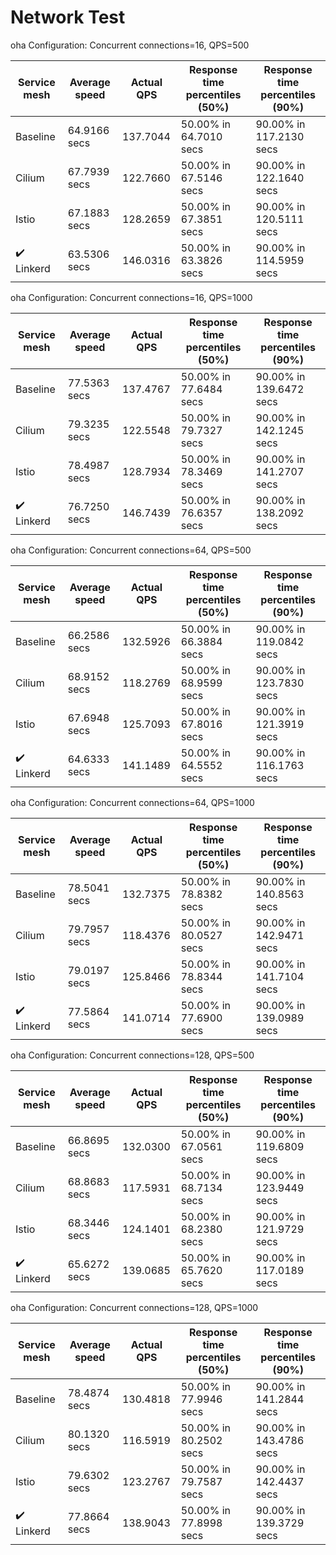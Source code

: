 # Network Test

oha Configuration: Concurrent connections=16, QPS=500

| Service mesh | Average speed | Actual QPS | Response time percentiles (50%) | Response time percentiles (90%) |
| ------------ | ------------- | ---------- | ------------------------------- | ------------------------------- |
| Baseline  |  64.9166 secs | 137.7044 | 50.00% in 64.7010 secs | 90.00% in 117.2130 secs   |
| Cilium    |  67.7939 secs | 122.7660 | 50.00% in 67.5146 secs | 90.00% in 122.1640 secs   |
| Istio     |  67.1883 secs | 128.2659 | 50.00% in 67.3851 secs | 90.00% in 120.5111 secs   |
| :heavy_check_mark: Linkerd   |  63.5306 secs | 146.0316 | 50.00% in 63.3826 secs | 90.00% in 114.5959 secs   |

oha Configuration: Concurrent connections=16, QPS=1000

| Service mesh | Average speed | Actual QPS | Response time percentiles (50%) | Response time percentiles (90%) |
| ------------ | ------------- | ---------- | ------------------------------- | ------------------------------- |
| Baseline  |  77.5363 secs | 137.4767 | 50.00% in 77.6484 secs | 90.00% in 139.6472 secs   |
| Cilium    |  79.3235 secs | 122.5548 | 50.00% in 79.7327 secs | 90.00% in 142.1245 secs   |
| Istio     |  78.4987 secs | 128.7934 | 50.00% in 78.3469 secs | 90.00% in 141.2707 secs   |
| :heavy_check_mark: Linkerd   |  76.7250 secs | 146.7439 | 50.00% in 76.6357 secs | 90.00% in 138.2092 secs   |

oha Configuration: Concurrent connections=64, QPS=500

| Service mesh | Average speed | Actual QPS | Response time percentiles (50%) | Response time percentiles (90%) |
| ------------ | ------------- | ---------- | ------------------------------- | ------------------------------- |
| Baseline  |  66.2586 secs | 132.5926 | 50.00% in 66.3884 secs | 90.00% in 119.0842 secs   |
| Cilium    |  68.9152 secs | 118.2769 | 50.00% in 68.9599 secs | 90.00% in 123.7830 secs   |
| Istio     |  67.6948 secs | 125.7093 | 50.00% in 67.8016 secs | 90.00% in 121.3919 secs   |
| :heavy_check_mark: Linkerd   |  64.6333 secs | 141.1489 | 50.00% in 64.5552 secs | 90.00% in 116.1763 secs   |

oha Configuration: Concurrent connections=64, QPS=1000

| Service mesh | Average speed | Actual QPS | Response time percentiles (50%) | Response time percentiles (90%) |
| ------------ | ------------- | ---------- | ------------------------------- | ------------------------------- |
| Baseline  |  78.5041 secs | 132.7375 | 50.00% in 78.8382 secs | 90.00% in 140.8563 secs   |
| Cilium    |  79.7957 secs | 118.4376 | 50.00% in 80.0527 secs | 90.00% in 142.9471 secs   |
| Istio     |  79.0197 secs | 125.8466 | 50.00% in 78.8344 secs | 90.00% in 141.7104 secs   |
| :heavy_check_mark: Linkerd   |  77.5864 secs | 141.0714 | 50.00% in 77.6900 secs | 90.00% in 139.0989 secs   |

oha Configuration: Concurrent connections=128, QPS=500

| Service mesh | Average speed | Actual QPS | Response time percentiles (50%) | Response time percentiles (90%) |
| ------------ | ------------- | ---------- | ------------------------------- | ------------------------------- |
| Baseline  | 66.8695 secs | 132.0300 | 50.00% in 67.0561 secs | 90.00% in 119.6809 secs    |
| Cilium    | 68.8683 secs | 117.5931 | 50.00% in 68.7134 secs | 90.00% in 123.9449 secs    |
| Istio     | 68.3446 secs | 124.1401 | 50.00% in 68.2380 secs | 90.00% in 121.9729 secs    |
| :heavy_check_mark: Linkerd   | 65.6272 secs | 139.0685 | 50.00% in 65.7620 secs | 90.00% in 117.0189 secs    |

oha Configuration: Concurrent connections=128, QPS=1000

| Service mesh | Average speed | Actual QPS | Response time percentiles (50%) | Response time percentiles (90%) |
| ------------ | ------------- | ---------- | ------------------------------- | ------------------------------- |
| Baseline  | 78.4874 secs | 130.4818 | 50.00% in 77.9946 secs | 90.00% in 141.2844 secs    |
| Cilium    | 80.1320 secs | 116.5919 | 50.00% in 80.2502 secs | 90.00% in 143.4786 secs    |
| Istio     | 79.6302 secs | 123.2767 | 50.00% in 79.7587 secs | 90.00% in 142.4437 secs    |
| :heavy_check_mark: Linkerd   | 77.8664 secs | 138.9043 | 50.00% in 77.8998 secs | 90.00% in 139.3729 secs    |